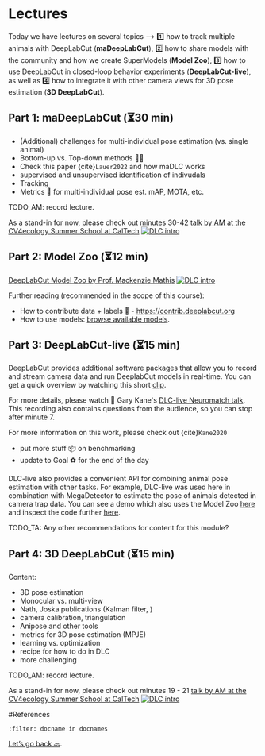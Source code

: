 # Lectures

Today we have lectures on several topics -->  1️⃣ how to track multiple animals with DeepLabCut (**maDeepLabCut**), 2️⃣ how to share models with the community and how we create SuperModels (**Model Zoo**), 3️⃣ how to use DeepLabCut in closed-loop behavior experiments (**DeepLabCut-live**), as well as 4️⃣ how to integrate it with other camera views for 3D pose estimation (**3D DeepLabCut**).

## Part 1: maDeepLabCut (⏳30 min)

- (Additional) challenges for multi-individual pose estimation (vs. single animal)
- Bottom-up vs. Top-down methods 🔼🔽
- Check this paper {cite}`Lauer2022` and how maDLC works
- supervised and unsupervised identification of indivudals
- Tracking
- Metrics 📐 for multi-individual pose est. mAP, MOTA, etc.

TODO_AM: record lecture.

As a stand-in for now, please check out minutes 30-42
[talk by AM at the CV4ecology Summer School at CalTech](https://www.youtube.com/watch?v=jfIb2qfAkQU)
[![DLC intro](http://img.youtube.com/vi/jfIb2qfAkQU/0.jpg)](https://www.youtube.com/watch?v=jfIb2qfAkQU "Introduction to DeepLabCut by Alexander Mathis")


## Part 2: Model Zoo (⏳12 min)

[DeepLabCut Model Zoo by Prof. Mackenzie Mathis](https://youtu.be/miI64k6EnMM)
[![DLC intro](http://img.youtube.com/vi/miI64k6EnMM/0.jpg)](https://www.youtube.com/watch?v=miI64k6EnMM "DeepLabCut Model Zoo by Prof. Mackenzie Mathis")

Further reading (recommended in the scope of this course):
- How to contribute data + labels 🙏 - https://contrib.deeplabcut.org
- How to use models: <a href="http://www.mackenziemathislab.org/dlc-modelzoo" target="_blank">browse available models</a>.

## Part 3: DeepLabCut-live (⏳15 min)

DeepLabCut provides additional software packages that allow you to record and stream camera data and run DeeplabCut models in real-time. You can get a quick overview by watching this short [clip](https://www.youtube.com/watch?v=KDSgddOqHtM).

For more details, please watch 👀 Gary Kane's [DLC-live Neuromatch talk](https://www.youtube.com/watch?v=cwOTdxpU2_4). This recording also contains questions from the audience, so you can stop after minute 7.

For more information on this work, please check out {cite}`Kane2020`

- put more stuff 📦 on benchmarking
- update to Goal ⚽️ for the end of the day

DLC-live also provides a convenient API for combining animal pose estimation with other tasks. For example, DLC-live was used here in combination with MegaDetector to estimate the pose of animals detected in camera trap data. You can see a demo which also uses the Model Zoo [here](https://huggingface.co/spaces/DeepLabCut/MegaDetector_DeepLabCut) and inspect the code further [here](https://huggingface.co/spaces/DeepLabCut/MegaDetector_DeepLabCut/tree/main).

TODO_TA: Any other recommendations for content for this module?

## Part 4: 3D DeepLabCut (⏳15 min)

Content:
- 3D pose estimation
- Monocular vs. multi-view
- Nath, Joska publications (Kalman filter, )
- camera calibration, triangulation
- Anipose and other tools
- metrics for 3D pose estimation (MPJE)
- learning vs. optimization
- recipe for how to do in DLC
- more challenging

TODO_AM: record lecture.

As a stand-in for now, please check out minutes 19 - 21
[talk by AM at the CV4ecology Summer School at CalTech](https://www.youtube.com/watch?v=jfIb2qfAkQU)
[![DLC intro](http://img.youtube.com/vi/jfIb2qfAkQU/0.jpg)](https://www.youtube.com/watch?v=jfIb2qfAkQU "Introduction to DeepLabCut by Alexander Mathis")

#References

```{bibliography}
:filter: docname in docnames
```

[Let’s go back 🔙](../README.md).
